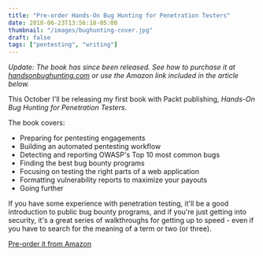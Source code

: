 ```yaml
---
title: "Pre-order Hands-On Bug Hunting for Penetration Testers"
date: 2018-06-23T13:56:18-05:00
thumbnail: "/images/bughunting-cover.jpg"
draft: false
tags: ["pentesting", "writing"]
---
```


*Update: The book has since been released. See how to purchase it at [handsonbughunting.com](https://handsonbughunting.com) or use the Amazon link included in the article below.*

This October I'll be releasing my first book with Packt publishing, *Hands-On Bug Hunting for Penetration Testers*. 

The book covers:

- Preparing for pentesting engagements
- Building an automated pentesting workflow
- Detecting and reporting OWASP's Top 10 most common bugs
- Finding the best bug bounty programs
- Focusing on testing the right parts of a web application
- Formatting vulnerability reports to maximize your payouts
- Going further

If you have some experience with penetration testing, it'll be a good introduction to public bug bounty programs, and if you're just getting into security, it's a great series of walkthroughs for getting up to speed - even if you have to search for the meaning of a term or two (or three).

[Pre-order it from Amazon](https://www.amazon.com/gp/product/1789344204/ref=as_li_tl?ie=UTF8&tag=bughunt-20&camp=1789&creative=9325&linkCode=as2&creativeASIN=1789344204&linkId=d0166c1e6990155b2e00db633c3e27d3)